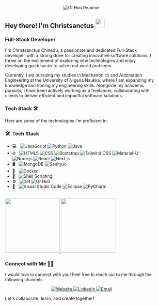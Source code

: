 <div align="center">
  <img src="https://i.ibb.co/HTj2ttz/Github-Readme.png" alt="GitHub Readme">
</div>

## Hey there! I'm Christsanctus <img src="https://raw.githubusercontent.com/iampavangandhi/iampavangandhi/master/gifs/Hi.gif" width="30px"></h2>
### Full-Stack Developer

I'm Christsanctus Chinedu, a passionate and dedicated Full-Stack developer with a strong drive for creating innovative software solutions. I thrive on the excitement of exploring new technologies and enjoy developing quick hacks to solve real-world problems.

Currently, I am pursuing my studies in Mechatronics and Automation Engineering at the University of Nigeria Nsukka, where I am expanding my knowledge and honing my engineering skills. Alongside my academic pursuits, I have been actively working as a freelancer, collaborating with clients to deliver efficient and impactful software solutions.

### Tech Stack 🛠️

Here are some of the technologies I'm proficient in:

<h3> 🛠 &nbsp;Tech Stack</h3>

- 💻 &nbsp;
  ![JavaScript](https://img.shields.io/badge/-JavaScript-333333?style=flat&logo=javascript)
  ![Python](https://img.shields.io/badge/-Python-333333?style=flat&logo=python)
  ![Java](https://img.shields.io/badge/-Java-333333?style=flat&logo=Java&logoColor=007396)
- 🌐 &nbsp;
  ![HTML5](https://img.shields.io/badge/-HTML5-333333?style=flat&logo=HTML5)
  ![CSS](https://img.shields.io/badge/-CSS-333333?style=flat&logo=CSS3&logoColor=1572B6)
  ![Bootstrap](https://img.shields.io/badge/-Bootstrap-333333?style=flat&logo=bootstrap&logoColor=563D7C)
  ![Tailwind CSS](https://img.shields.io/badge/-Tailwind%20CSS-333333?style=flat&logo=tailwind-css&logoColor=38B2AC)
  ![Material-UI](https://img.shields.io/badge/-Material--UI-333333?style=flat&logo=material-ui&logoColor=0081CB)
  ![Node.js](https://img.shields.io/badge/-Node.js-333333?style=flat&logo=node.js)
  ![React](https://img.shields.io/badge/-React-333333?style=flat&logo=react)
  ![Next.js](https://img.shields.io/badge/-Next.js-333333?style=flat&logo=next-dot-js&logoColor=000000)
- 🛢 &nbsp;
  ![MongoDB](https://img.shields.io/badge/-MongoDB-333333?style=flat&logo=mongodb)
  ![Sanity.io](https://img.shields.io/badge/-Sanity.io-333333?style=flat&logo=sanitydotio&logoColor=000000)
- 🐳 &nbsp; 
  ![Docker](https://img.shields.io/badge/-Docker-333333?style=flat&logo=docker&logoColor=2496ED)
- 📜 &nbsp;
  ![Shell Scripting](https://img.shields.io/badge/-Shell%20Scripting-333333?style=flat&logo=gnu-bash&logoColor=4EAA25)
- ⚙️ &nbsp;
  ![Git](https://img.shields.io/badge/-Git-333333?style=flat&logo=git)
  ![GitHub](https://img.shields.io/badge/-GitHub-333333?style=flat&logo=github)
- 🔧 &nbsp;
  ![Visual Studio Code](https://img.shields.io/badge/-Visual%20Studio%20Code-333333?style=flat&logo=visual-studio-code&logoColor=007ACC)
  ![Eclipse](https://img.shields.io/badge/-Eclipse-333333?style=flat&logo=eclipse-ide&logoColor=2C2255)
  ![PyCharm](https://img.shields.io/badge/-PyCharm-333333?style=flat&logo=pycharm&logoColor=000000)


<br/>

<a href="https://github.com/sherlockholms221B">
  <img height="180em" src="https://github-readme-stats.vercel.app/api?username=sherlockholms221B&theme=buefy&show_icons=true" />
  <img height="180em" src="https://github-readme-stats.vercel.app/api/top-langs/?username=sherlockholms221B&theme=buefy&layout=compact" />
</a>

<br/>

### Connect with Me 🤝🏻

I would love to connect with you! Feel free to reach out to me through the following channels:

<p align="center">
  <a href="https://xtus.netlify.app/">
    <img alt="Website" src="https://img.shields.io/badge/Website-christsanctus.netlify.app-blue?style=flat-square&logo=google-chrome">
  </a>
  <a href="https://www.linkedin.com/in/christsanctus-chinedu-a26914241/">
    <img alt="LinkedIn" src="https://img.shields.io/badge/LinkedIn-Christsanctus%20Chinedu-blue?style=flat-square&logo=linkedin">
  </a>
  <a href="mailto:Chineduchristsanctus020@gmail.com">
    <img alt="Email" src="https://img.shields.io/badge/Email-Chineduchristsanctus020%40gmail.com-blue?style=flat-square&logo=gmail">
  </a>
</p>
Let's collaborate, learn, and create together!
